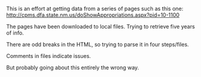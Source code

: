 This is an effort at getting data from a series of pages such as this one: http://cpms.dfa.state.nm.us/doShowAppropriations.aspx?pid=10-1100

The pages have been downloaded to local files. Trying to retrieve five years of info.

There are odd breaks in the HTML, so trying to parse it in four steps/files.

Comments in files indicate issues.

But probably going about this entirely the wrong way.
